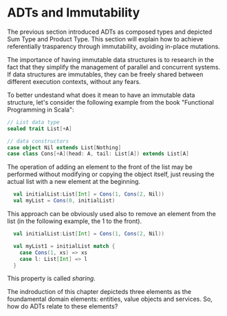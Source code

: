 # ADTs and Immutability

The previous section introduced ADTs as composed types and depicted Sum Type and Product Type. This section will explain how to achieve referentially trasparency through immutability, avoiding in-place mutations.

The importance of having immutable data structures is to research in the fact that they simplify the management of parallel and concurrent systems. If data structures are immutables, they can be freely shared between different execution contexts, without any fears.

To better undestand what does it mean to have an immutable data structure, let's consider the following example from the book "Functional Programming in Scala":

```scala
// List data type
sealed trait List[+A]

// data constructors
case object Nil extends List[Nothing]
case class Cons[+A](head: A, tail: List[A]) extends List[A]
```
The operation of adding an element to the front of the list may be performed without modifying or copying the object itself, just reusing the actual list with a new element at the beginning.

```scala
  val initialList:List[Int] = Cons(1, Cons(2, Nil))
  val myList = Cons(0, initialList)
```

This approach can be obviously used also to remove an element from the list (in the following example, the 1 to the front).

```scala
  val initialList:List[Int] = Cons(1, Cons(2, Nil))

  val myList1 = initialList match {
    case Cons(1, xs) => xs
    case l: List[Int] => l
  }
```
This property is called *sharing*.

The indroduction of this chapter depicteds three elements as the foundamental domain elements: entities, value objects and services. So, how do ADTs relate to these elements?



